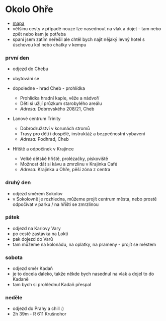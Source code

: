 # Okolo Ohře
- [mapa](https://mapy.cz/s/repacubare)
- většinu cesty v případě nouze lze nasednout na vlak a dojet - tam nebo zpět nebo kam je potřeba
- spaní jsem zatím neřešil ale chtěl bych najít nějaký levný hotel s úschovou kol nebo chatky v kempu

### první den
- odjezd do Chebu
- ubytování se
- dopoledne - hrad Cheb - prohlídka
  - Prohlídka hradní kaple, věže a nádvoří  
  - Děti si užijí průzkum starobylého areálu  
  - *Adresa:* Dobrovského 208/21, Cheb
- Lanové centrum Trinity
  - Dobrodružství v korunách stromů  
  - Trasy pro děti i dospělé, instruktáž a bezpečnostní vybavení  
  - *Adresa:* Podhrad, Cheb


- Hřiště a odpočinek v Krajince
  - Velké dětské hřiště, prolézačky, pískoviště  
  - Možnost dát si kávu a zmrzlinu v Krajinka Café  
  - *Adresa:* Krajinka u Ohře, pěší zóna z centra


### druhý den
- odjezd směrem Sokolov
- v Sokolovně je rozhledna, můžeme projít centrum města, nebo prostě odpočívat v parku / na hřišti se zmrzlinou

### pátek
- odjezd na Karlovy Vary
- po cestě zastávka na Lokti
- pak dojezd do Varů
- tam můžeme na kolonádu, na oplatky, na prameny - projít se městem

### sobota 
- odjezd směr Kadaň
- je to docela daleko, takže někde bych nasednul na vlak a dojel to do Kadaně
- tam bych si prohlédnul Kadaň přespal

### neděle
- odjezd do Prahy a chill :)
- 2h 39m - R 611 Krušnohor 
